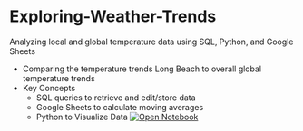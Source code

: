 # Exploring-Weather-Trends
Analyzing local and global temperature data using SQL, Python, and Google Sheets
- Comparing the temperature trends Long Beach to overall global temperature trends
- Key Concepts
  - SQL queries to retrieve and edit/store data
  - Google Sheets to calculate moving averages
  - Python to Visualize Data 
[![Open Notebook](https://img.shields.io/badge/Jupyter-Open_Notebook-blue?logo=Jupyter)](projects/weather-trends-analysis.html)
